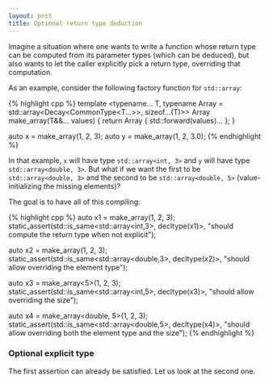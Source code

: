 ```yaml
---
layout: post
title: Optional return type deduction
---
```


Imagine a situation where one wants to write a function whose return type can be
computed from its parameter types (which can be deduced), but also wants to let
the caller explicitly pick a return type, overriding that computation.

As an example, consider the following factory function for `std::array`:

{% highlight cpp %}
template <typename... T,
          typename Array = std::array<Decay<CommonType<T...>>, sizeof...(T)>>
Array make_array(T&&... values) {
    return Array { std::forward<T>(values)... };
}

auto x = make_array(1, 2, 3);
auto y = make_array(1, 2, 3.0);
{% endhighlight %}

In that example, `x` will have type `std::array<int, 3>` and `y` will have type
`std::array<double, 3>`. But what if we want the first to be `std::array<double,
3>` and the second to be `std::array<double, 5>` (value-initializing the missing
elements)?

The goal is to have all of this compiling:

{% highlight cpp %}
auto x1 = make_array(1, 2, 3);
static_assert(std::is_same<std::array<int,3>, decltype(x1)>,
              "should compute the return type when not explicit");

auto x2 = make_array<double>(1, 2, 3);
static_assert(std::is_same<std::array<double,3>, decltype(x2)>,
              "should allow overriding the element type");

auto x3 = make_array<5>(1, 2, 3);
static_assert(std::is_same<std::array<int,5>, decltype(x3)>,
              "should allow overriding the size");

auto x4 = make_array<double, 5>(1, 2, 3);
static_assert(std::is_same<std::array<double,5>, decltype(x4)>,
              "should allow overriding both the element type and the size");
{% endhighlight %}

### Optional explicit type

The first assertion can already be satisfied. Let us look at the second one.

